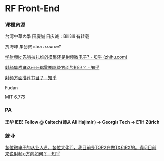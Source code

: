 # RF Front-End


### 课程资源


台湾中華大學 田慶誠 田庆诚：BiliBili 有转载

贾海坤 集创赛 short course?

[学射频ic 先啃拉扎维的模集还是射频微电子? - 知乎 (zhihu.com)](https://www.zhihu.com/question/528173753)

[射频集成电路设计都需要哪些方面的知识？ - 知乎](https://www.zhihu.com/question/396596897)

[射频方面推荐书目？ - 知乎](https://www.zhihu.com/question/293264633)

Fudan



MIT 6.776


### PA

#### 王华 IEEE Fellow @ Caltech(师从 Ali Hajimiri) → Georgia Tech → ETH Zürich


### 就业


[各位微电子的从业人员，各位大佬们，我目前是TOP2在做TX和RX的。请问目前来说射频ic方向如何？ - 知乎](https://www.zhihu.com/question/638315525)




